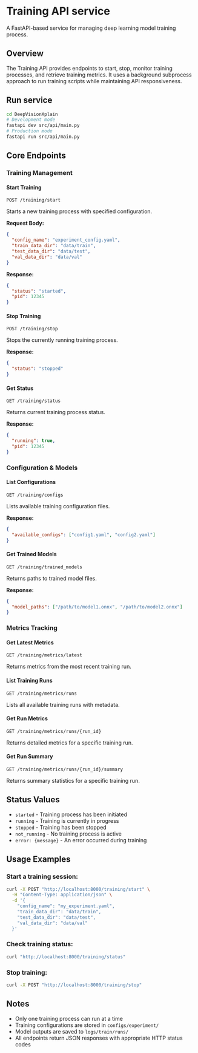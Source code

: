 # Training API service

A FastAPI-based service for managing deep learning model training process.

## Overview

The Training API provides endpoints to start, stop, monitor training processes, and retrieve training metrics. It uses a background subprocess approach to run training scripts while maintaining API responsiveness.

## Run service
```bash
cd DeepVisionXplain
# Development mode
fastapi dev src/api/main.py
# Production mode
fastapi run src/api/main.py
```


## Core Endpoints

### Training Management

#### Start Training
```http
POST /training/start
```
Starts a new training process with specified configuration.

**Request Body:**
```json
{
  "config_name": "experiment_config.yaml",
  "train_data_dir": "data/train",
  "test_data_dir": "data/test", 
  "val_data_dir": "data/val"
}
```

**Response:**
```json
{
  "status": "started",
  "pid": 12345
}
```

#### Stop Training
```http
POST /training/stop
```
Stops the currently running training process.

**Response:**
```json
{
  "status": "stopped"
}
```

#### Get Status
```http
GET /training/status
```
Returns current training process status.

**Response:**
```json
{
  "running": true,
  "pid": 12345
}
```

### Configuration & Models

#### List Configurations
```http
GET /training/configs
```
Lists available training configuration files.

**Response:**
```json
{
  "available_configs": ["config1.yaml", "config2.yaml"]
}
```

#### Get Trained Models
```http
GET /training/trained_models
```
Returns paths to trained model files.

**Response:**
```json
{
  "model_paths": ["/path/to/model1.onnx", "/path/to/model2.onnx"]
}
```

### Metrics Tracking

#### Get Latest Metrics
```http
GET /training/metrics/latest
```
Returns metrics from the most recent training run.

#### List Training Runs
```http
GET /training/metrics/runs
```
Lists all available training runs with metadata.

#### Get Run Metrics
```http
GET /training/metrics/runs/{run_id}
```
Returns detailed metrics for a specific training run.

#### Get Run Summary
```http
GET /training/metrics/runs/{run_id}/summary
```
Returns summary statistics for a specific training run.

## Status Values

- `started` - Training process has been initiated
- `running` - Training is currently in progress
- `stopped` - Training has been stopped
- `not_running` - No training process is active
- `error: {message}` - An error occurred during training

## Usage Examples

### Start a training session:
```bash
curl -X POST "http://localhost:8000/training/start" \
  -H "Content-Type: application/json" \
  -d '{
    "config_name": "my_experiment.yaml",
    "train_data_dir": "data/train",
    "test_data_dir": "data/test",
    "val_data_dir": "data/val"
  }'
```

### Check training status:
```bash
curl "http://localhost:8000/training/status"
```

### Stop training:
```bash
curl -X POST "http://localhost:8000/training/stop"
```

## Notes

- Only one training process can run at a time
- Training configurations are stored in `configs/experiment/`
- Model outputs are saved to `logs/train/runs/`
- All endpoints return JSON responses with appropriate HTTP status codes
